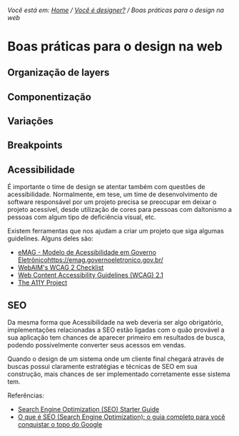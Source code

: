 ###### Você está em: [Home](/README.md) / [Você é designer?](/docs/chapter-2/) / Boas práticas para o design na web

# Boas práticas para o design na web

## Organização de layers

## Componentização

## Variações

## Breakpoints

## Acessibilidade

É importante o time de design se atentar também com questões de acessibilidade. Normalmente, em tese, um time de desenvolvimento de software responsável por um projeto precisa se preocupar em deixar o projeto acessível, desde utilização de cores para pessoas com daltonismo a pessoas com algum tipo de deficiência visual, etc.

Existem ferramentas que nos ajudam a criar um projeto que siga algumas guidelines. Alguns deles são:

- [eMAG - Modelo de Acessibilidade em Governo Eletrônico]()https://emag.governoeletronico.gov.br/
- [WebAIM's WCAG 2 Checklist](https://webaim.org/standards/wcag/checklist)
- [Web Content Accessibility Guidelines (WCAG) 2.1](https://www.w3.org/TR/WCAG21/)
- [The A11Y Project](https://www.a11yproject.com/)

## SEO

Da mesma forma que Acessibilidade na web deveria ser algo obrigatório, implementações relacionadas a SEO estão ligadas com o quão provável a sua aplicação tem chances de aparecer primeiro em resultados de busca, podendo possivelmente converter seus acessos em vendas.

Quando o design de um sistema onde um cliente final chegará através de buscas possui claramente estratégias e técnicas de SEO em sua construção, mais chances de ser implementado corretamente esse sistema tem.

Referências:

- [Search Engine Optimization (SEO) Starter Guide](https://developers.google.com/search/docs/beginner/seo-starter-guide)
- [O que é SEO (Search Engine Optimization): o guia completo para você conquistar o topo do Google](https://rockcontent.com/br/blog/o-que-e-seo/)
